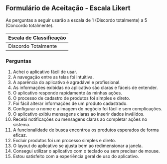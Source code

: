## **Formulário de Aceitação - Escala Likert**
As perguntas a seguir usarão a escala de 1 (Discordo totalmente) a 5 (Concordo totalmente).  

| **Escala de Classificação** |  
|-----------------------------|  
| Discordo Totalmente | Discordo Parcialmente | Neutro | Concordo Parcialmente | Concordo Totalmente |

### **Perguntas**
1. Achei o aplicativo fácil de usar.  
2. A navegação entre as telas foi intuitiva.  
3. A aparência do aplicativo é agradável e profissional.  
4. As informações exibidas no aplicativo são claras e fáceis de entender.  
5. O aplicativo responde rapidamente às minhas ações.  
6. O processo de cadastro de produtos foi simples e direto.  
7. Foi fácil alterar informações de um produto cadastrado.  
8. Configurar o nome e a imagem do negócio foi fácil e sem complicações.  
9. O aplicativo exibiu mensagens claras ao inserir dados inválidos.  
10. Recebi notificações ou mensagens claras ao completar ações no sistema.  
11. A funcionalidade de busca encontrou os produtos esperados de forma eficaz.  
12. Excluir produtos foi um processo simples e direto.  
13. O layout do aplicativo se ajusta bem ao redimensionar a janela.  
14. Consegui utilizar o aplicativo com o teclado ou sem precisar de mouse.  
15. Estou satisfeito com a experiência geral de uso do aplicativo. 
